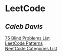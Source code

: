 # LeetCode

## *Caleb Davis*

[75 Blind Problems List](https://leetcode.com/list/xi4ci4ig/)  
[LeetCode Patterns](https://seanprashad.com/leetcode-patterns/)  
[NeetCode Categories List](https://neetcode.io/practice)
